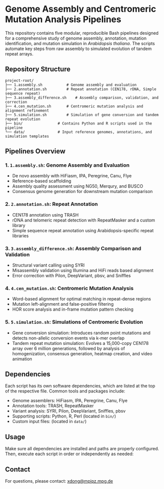 # Genome Assembly and Centromeric Mutation Analysis Pipelines

This repository contains five modular, reproducible Bash pipelines designed for a comprehensive study of genome assembly, annotation, mutation identification, and mutation simulation in *Arabidopsis thaliana*. The scripts automate key steps from raw assembly to simulated evolution of tandem repeat arrays.

## Repository Structure

```
project-root/
├── 1.assembly.sh			# Genome assembly and evaluation
├── 2.annotation.sh			# Repeat annotation (CEN178, rDNA, Simple sequence repeat)
├── 3.assembly_difference.sh	# Assembly comparison, validation, and correction
├── 4.cen_mutation.sh		# Centromeric mutation analysis and alignment refinement
├── 5.simulation.sh			# Simulation of gene conversion and tandem repeat evolution
├── bin/				# Contains Python and R scripts used in the pipeline
└── data/				# Input reference genomes, annotations, and simulation templates
```

## Pipelines Overview

### 1. `1.assembly.sh`: Genome Assembly and Evaluation
- De novo assembly with HiFiasm, IPA, Peregrine, Canu, Flye
- Reference-based scaffolding
- Assembly quality assessment using NG50, Merqury, and BUSCO
- Consensus genome generation for downstream mutation comparison

### 2. `2.annotation.sh`: Repeat Annotation
- CEN178 annotation using TRASH
- rDNA and telomeric repeat detection with RepeatMasker and a custom library
- Simple sequence repeat annotation using Arabidopsis-specific repeat libraries

### 3. `3.assembly_difference.sh`: Assembly Comparison and Validation
- Structural variant calling using SYRI
- Misassembly validation using Illumina and HiFi reads based alignment
- Error correction with Pilon, DeepVariant, pbsv, and Sniffles

### 4. `4.cen_mutation.sh`: Centromeric Mutation Analysis
- Word-based alignment for optimal matching in repeat-dense regions
- Mutation left-alignment and false-positive filtering
- HOR score analysis and in-frame mutation pattern checking

### 5. `5.simulation.sh`: Simulations of Centromeric Evolution
- Gene conversion simulation: Introduces random point mutations and detects non-allelic conversion events via k-mer overlap
- Tandem repeat mutation simulation: Evolves a 15,000-copy CEN178 array over 6 million generations, followed by analysis of homogenization, consensus generation, heatmap creation, and video animation

## Dependencies

Each script has its own software dependencies, which are listed at the top of the respective file. Common tools and packages include:

- Genome assemblers: HiFiasm, IPA, Peregrine, Canu, Flye
- Annotation tools: TRASH, RepeatMasker
- Variant analysis: SYRI, Pilon, DeepVariant, Sniffles, pbsv
- Supporting scripts: Python, R, Perl (located in `bin/`)
- Custom input files: (located in `data/`)

## Usage

Make sure all dependencies are installed and paths are properly configured. Then, execute each script in order or independently as needed:

<!--
## Citation

Please cite the following work when using this repository or any of its components in your research:

> Dong, X. et al. "Title of preprint." *bioRxiv*, https://doi.org/xxxxxxx
-->

## Contact

For questions, please contact: xdong@mpipz.mpg.de

